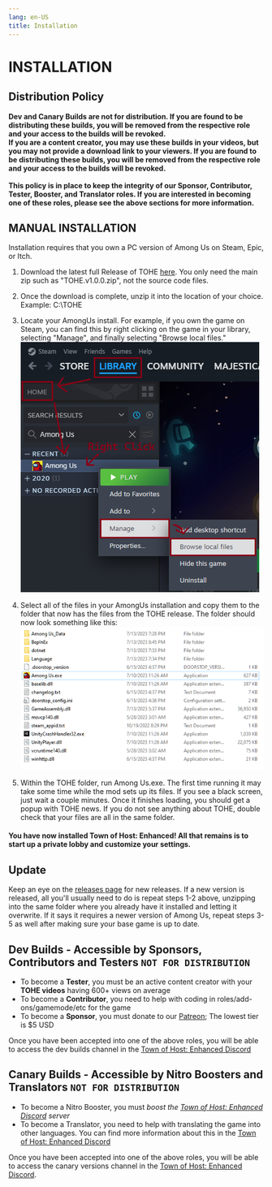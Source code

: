 ```yaml
---
lang: en-US
title: Installation
---
```


# INSTALLATION


## Distribution Policy

<b>Dev and Canary Builds are not for distribution. If you are found to be distributing these builds, you will be removed from the respective role and your access to the builds will be revoked. <br>
If you are a content creator, you may use these builds in your videos, but you may not provide a download link to your viewers. If you are found to be distributing these builds, you will be removed from the respective role and your access to the builds will be revoked.<br><br>
This policy is in place to keep the integrity of our Sponsor, Contributor, Tester, Booster, and Translator roles. If you are interested in becoming one of these roles, please see the above sections for more information.</b>

## MANUAL INSTALLATION
Installation requires that you own a PC version of Among Us on Steam, Epic, or Itch. 

1. Download the latest full Release of TOHE [here](https://github.com/0xDrMoe/TownofHost-Enhanced). You only need the main zip such as "TOHE.v1.0.0.zip", not the source code files.

2. Once the download is complete, unzip it into the location of your choice. Example: C:\TOHE

3. Locate your AmongUs install. For example, if you own the game on Steam, you can find this by right clicking on the game in your library, selecting "Manage", and finally selecting "Browse local files."
![image](./images/SteamGetFolder.png)

4. Select all of the files in your AmongUs installation and copy them to the folder that now has the files from the TOHE release. The folder should now look something like this:
![image](./images/ResultFolder.png)

5. Within the TOHE folder, run Among Us.exe. The first time running it may take some time while the mod sets up its files. If you see a black screen, just wait a couple minutes. Once it finishes loading, you should get a popup with TOHE news. If you do not see anything about TOHE, double check that your files are all in the same folder.
#### You have now installed Town of Host: Enhanced! All that remains is to start up a private lobby and customize your settings.

## Update
Keep an eye on the [releases page](https://github.com/0xDrMoe/TownofHost-Enhanced) for new releases. If a new version is released, all you'll usually need to do is repeat steps 1-2 above, unzipping into the same folder where you already have it installed and letting it overwrite. If it says it requires a newer version of Among Us, repeat steps 3-5 as well after making sure your base game is up to date.

## Dev Builds - Accessible by Sponsors, Contributors and Testers `NOT FOR DISTRIBUTION`
- To become a <b>Tester</b>, you must be an active content creator with your <b>TOHE videos</b> having 600+ views on average
- To become a <b>Contributor</b>, you need to help with coding in roles/add-ons/gamemode/etc for the game
- To become a <b>Sponsor</b>, you must donate to our [Patreon](https://patreon.com/TOHRE); The lowest tier is $5 USD

Once you have been accepted into one of the above roles, you will be able to access the dev builds channel in the [Town of Host: Enhanced Discord](https://discord.gg/tohe)

## Canary Builds - Accessible by Nitro Boosters and Translators `NOT FOR DISTRIBUTION`
- To become a Nitro Booster, you must <i>boost the [Town of Host: Enhanced Discord](https://discord.gg/tohe) server</i>
- To become a Translator, you need to help with translating the game into other languages. You can find more information about this in the [Town of Host: Enhanced Discord](https://discord.gg/tohe)

Once you have been accepted into one of the above roles, you will be able to access the canary versions channel in the [Town of Host: Enhanced Discord](https://discord.gg/tohe).